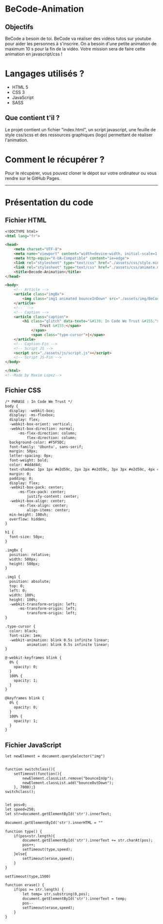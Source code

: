 # BeCode-Animation

## Objectifs
<p>BeCode a besoin de toi. BeCode va réaliser des vidéos tutos sur youtube pour aider les personnes à s'inscrire. On a besoin d'une petite animation de maximum 10 s pour la fin de la vidéo. Votre mission sera de faire cette animation en javascript/css !</p>

# Langages utilisés ? 
* HTML 5
* CSS 3 
* JavaScript 
* SASS

## Que contient t'il ? 
<p>Le projet contient un fichier "index.html", un script javascript, une feuille de style css/scss et des ressources graphiques (logo) permettant de réaliser l'animation.</p>

# Comment le récupérer ?
<p>Pour le récupérer, vous pouvez cloner le dépot sur votre ordinateur ou vous rendre sur le GitHub Pages.</p>

---

# Présentation du code

## Fichier HTML

```markdown
<!DOCTYPE html>
<html lang="fr">

<head>
    <meta charset="UTF-8">
    <meta name="viewport" content="width=device-width, initial-scale=1.0">
    <meta http-equiv="X-UA-Compatible" content="ie=edge">
    <link rel="stylesheet" type="text/css" href="./assets/css/style.min.css">
    <link rel="stylesheet" type="text/css" href="./assets/css/animate.min.css">
    <title>Becode-Animation</title>
</head>

<body>
    <!-- Article -->
    <article class="imgBx">
        <img class="img1 animated bounceInDown" src="./assets/img/BeCode.svg" alt="Logo BeCode">
    </article>
    <!--  -->
    <!-- Caption -->
    <article class="caption">
        <h1 class="glitch" data-texte="&#139; In Code We Trust &#155;"><span class="text" id="str"> &#139; In Code We
                Trust &#155;</span>
            </span>
            <span class="type-cursor">|</span>
    </article>
    <!-- Caption-Fin -->
    <!-- Script JS -->
    <script src="./assets/js/script.js"></script>
    <!-- Script JS-Fin -->
</body>

</html>
<!--Made by Maxim Lopez-->
```

## Fichier CSS
``` markdown
/* PHRASE : In Code We Trust */
body {
  display: -webkit-box;
  display: -ms-flexbox;
  display: flex;
  -webkit-box-orient: vertical;
  -webkit-box-direction: normal;
      -ms-flex-direction: column;
          flex-direction: column;
  background-color: #F5F5DC;
  font-family: 'Ubuntu', sans-serif;
  margin: 50px;
  letter-spacing: 0px;
  font-weight: bold;
  color: #4d4d4d;
  text-shadow: 1px 1px #e2d59c, 2px 2px #e2d59c, 3px 3px #e2d59c, 4px 4px #e2d59c, 5px 5px #e2d59c, 6px 6px #e2d59c, 7px 7px #e2d59c, 8px 8px #e2d59c, 9px 9px #e2d59c, 10px 10px #e2d59c, 11px 11px #e2d59c, 12px 12px #e2d59c, 13px 13px #e2d59c, 14px 14px #e2d59c, 15px 15px #e2d59c, 16px 16px #e2d59c, 17px 17px #e2d59c, 18px 18px #e2d59c, 19px 19px #e2d59c, 20px 20px #fff1b1;
  margin: 0;
  padding: 0;
  display: flex;
  -webkit-box-pack: center;
      -ms-flex-pack: center;
          justify-content: center;
  -webkit-box-align: center;
      -ms-flex-align: center;
          align-items: center;
  min-height: 100vh;
  overflow: hidden;
}

h1 {
  font-size: 50px;
}

.imgBx {
  position: relative;
  width: 500px;
  height: 500px;
}

.img1 {
  position: absolute;
  top: 0;
  left: 0;
  width: 100%;
  height: 100%;
  -webkit-transform-origin: left;
      -ms-transform-origin: left;
          transform-origin: left;
}

.type-cursor {
  color: black;
  font-size: 1em;
  -webkit-animation: blink 0.5s infinite linear;
          animation: blink 0.5s infinite linear;
}

@-webkit-keyframes blink {
  0% {
    opacity: 0;
  }
  100% {
    opacity: 1;
  }
}

@keyframes blink {
  0% {
    opacity: 0;
  }
  100% {
    opacity: 1;
  }
}

```

## Fichier JavaScript
``` markdown
let newElement = document.querySelector("img")


function switchclass(){
    setTimeout(function(){  
        newElement.classList.remove("bounceInUp");
        newElement.classList.add("bounceOutDown");
    }, 7000);}  
switchclass();


let pos=0;
let speed=250;
let str=document.getElementById('str').innerText;

document.getElementById('str').innerHTML = ""

function type() {
    if(pos<str.length){
        document.getElementById('str').innerText += str.charAt(pos);
        pos++;
        setTimeout(type,speed);
    }else{
        setTimeout(erase,speed);
    }
}

setTimeout(type,1500)

function erase() {
    if(pos >= str.length) {
        let temp= str.substring(0,pos);
        document.getElementById('str').innerText = temp;
        pos--
        setTimeout(erase,speed);
    }
}
```